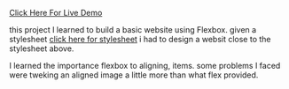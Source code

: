 [Click Here For Live Demo](https://joxop.github.io/Landing-Page/)

this project I learned to build a basic website using Flexbox.
given a stylesheet  [click here for stylesheet]([https://cdn.statically.io/gh/TheOdinProject/curriculum/81a5d553f4073e593d23a6ab00d50eef8620796d/foundations/html_css/project/imgs/01.png) i had to design a websit close to the stylesheet above.

I learned the importance flexbox to aligning, items. some problems I faced were tweking an aligned image a little more than what flex provided.
